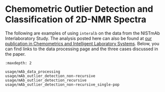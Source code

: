 # Chemometric Outlier Detection and Classification of 2D-NMR Spectra

The following are examples of using `interalb` on the data from the NISTmAb
Interlaboratory Study. The analysis posted here can also be found at
[our publication in Chemometrics and Intelligent Laboratory Systems](https://doi.org/10.1016/j.chemolab.2020.103973).
Below, you can find links to the data processing page and the three cases
discussed in the paper.

```{toctree}
:maxdepth: 2

usage/mAb_data_processing
usage/mAb_outlier_detection_non-recursive
usage/mAb_outlier_detection_recursive
usage/mAb_outlier_detection_non-recursive_single-pop
```
